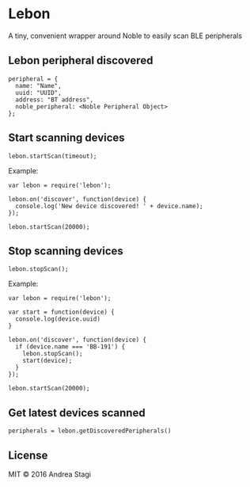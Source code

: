 # Lebon

A tiny, convenient wrapper around Noble to easily scan BLE peripherals

## Lebon peripheral discovered

    peripheral = {
      name: "Name",
      uuid: "UUID",
      address: "BT address",
      noble_peripheral: <Noble Peripheral Object>
    };

## Start scanning devices

    lebon.startScan(timeout);

Example:

    var lebon = require('lebon');

    lebon.on('discover', function(device) {
      console.log('New device discovered! ' + device.name);
    });

    lebon.startScan(20000);

## Stop scanning devices

    lebon.stopScan();

Example:

    var lebon = require('lebon');

    var start = function(device) {
      console.log(device.uuid)
    }

    lebon.on('discover', function(device) {
      if (device.name === 'BB-191') {
        lebon.stopScan();
        start(device);
      }
    });

    lebon.startScan(20000);

## Get latest devices scanned

    peripherals = lebon.getDiscoveredPeripherals()

## License

MIT © 2016 Andrea Stagi
